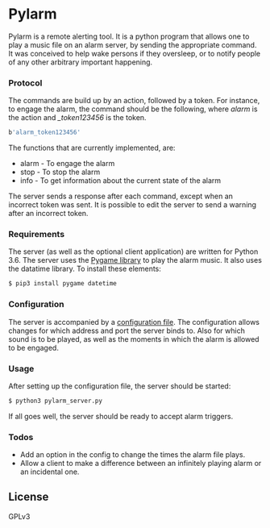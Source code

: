 # Pylarm

Pylarm is a remote alerting tool. It is a python program that allows one to play a music file on an alarm server, by sending the appropriate command. It was conceived to help wake persons if they oversleep, or to notify people of any other arbitrary important happening.

### Protocol
The commands are build up by an action, followed by a token. For instance, to engage the alarm, the command should be the following, where *alarm* is the action and *_token123456* is the token.

```sh
b'alarm_token123456' 
```
The functions that are currently implemented, are:
- alarm - To engage the alarm
- stop - To stop the alarm
- info - To get information about the current state of the alarm 

The server sends a response after each command, except when an incorrect token was sent. It is possible to edit the server to send a warning after an incorrect token.

### Requirements
The server (as well as the optional client application) are written for Python 3.6. The server uses the [Pygame library] to play the alarm music. It also uses the datatime library. To install these elements:
```sh
$ pip3 install pygame datetime
```

### Configuration
The server is accompanied by a [configuration file]. The configuration allows changes for which address and port the server binds to. Also for which sound is to be played, as well as the moments in which the alarm is allowed to be engaged.

### Usage
After setting up the configuration file, the server should be started:
```sh
$ python3 pylarm_server.py
```
If all goes well, the server should be ready to accept alarm triggers.

### Todos

 - Add an option in the config to change the times the alarm file plays.
 - Allow a client to make a difference between an infinitely playing alarm or an incidental one.

License
----

GPLv3

   [configuration file]: </blob/master/pylarm_config.py>
   [Pygame library]: <https://www.pygame.org/docs/>
